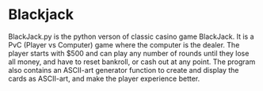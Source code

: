 # Blackjack
BlackJack.py is the python verson of classic casino game BlackJack. It is a PvC (Player vs Computer) game where the computer is the dealer. The player starts with $500 and can play any number of rounds until they lose all money, and have to reset bankroll, or cash out at any point. The program also contains an ASCII-art generator function to create and display the cards as ASCII-art, and make the player experience better.
